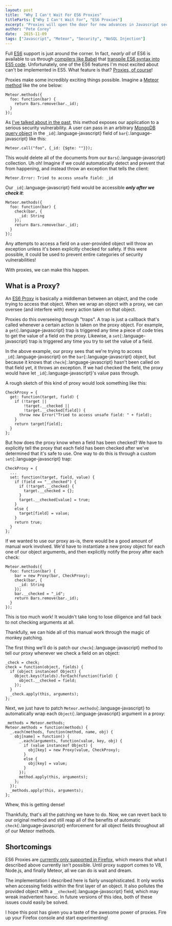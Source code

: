 ```yaml
---
layout: post
title:  "Why I Can't Wait For ES6 Proxies"
titleParts: ["Why I Can't Wait For", "ES6 Proxies"]
excerpt: "Proxies will open the door for new advances in Javascript security. To say I'm excited is an understatement."
author: "Pete Corey"
date:   2015-11-09
tags: ["Javascript", "Meteor", "Security", "NoSQL Injection"]
---
```


Full [ES6](https://nodejs.org/en/docs/es6/) support is just around the corner. In fact, _nearly all_ of ES6 is available to us through [compilers like Babel](http://babeljs.io/docs/learn-es2015/#proxies) that [transpile ES6 syntax into ES5 code](http://babeljs.io/repl/). Unfortunately, one of the ES6 features I'm most excited about can't be implemented in ES5. What feature is that? [Proxies, of course](http://babeljs.io/docs/learn-es2015/#proxies)!

Proxies make some incredibly exciting things possible. Imagine a [Meteor method](http://docs.meteor.com/#/full/meteor_methods) like the one below:

<pre class="language-javascript"><code class="language-javascript">Meteor.methods({
  foo: function(bar) {
    return Bars.remove(bar._id);
  }
});
</code></pre>

As [I've talked about in the past](http://blog.east5th.co/2015/08/31/incomplete-argument-checks/), this method exposes our application to a serious security vulnerability. A user can pass in an arbitrary [MongoDB query object](http://docs.meteor.com/#/full/selectors) in the `_id`{:.language-javascript} field of `bar`{:.language-javascript} like this:

<pre class="language-javascript"><code class="language-javascript">Meteor.call("foo", {_id: {$gte: ""}});
</code></pre>

This would delete all of the documents from our `Bars`{:.language-javascript} collection. Uh oh! Imagine if we could automatically detect and prevent that from happening, and instead throw an exception that tells the client:

<pre class="language-bash"><code class="language-bash">Meteor.Error: Tried to access unsafe field: _id
</code></pre>

Our `_id`{:.language-javascript} field would be accessible ___only after we check it___:

<pre class="language-javascript"><code class="language-javascript">Meteor.methods({
  foo: function(bar) {
    check(bar, {
      _id: String
    });
    return Bars.remove(bar._id);
  }
});
</code></pre>

Any attempts to access a field on a user-provided object will throw an exception unless it's been explicitly checked for safety. If this were possible, it could be used to prevent entire categories of security vulnerabilities!

With proxies, we can make this happen.

## What is a Proxy?

An [ES6 Proxy](https://developer.mozilla.org/en-US/docs/Web/JavaScript/Reference/Global_Objects/Proxy) is basically a middleman between an object, and the code trying to access that object. When we wrap an object with a proxy, we can oversee (and interfere with) every action taken on that object.

Proxies do this overseeing through "traps". A trap is just a callback that's called whenever a certain action is taken on the proxy object. For example, a `get`{:.language-javascript} trap is triggered any time a piece of code tries to get the value of a field on the proxy. Likewise, a `set`{:.language-javascript} trap is triggered any time you try to set the value of a field.

In the above example, our proxy sees that we're trying to access `_id`{:.language-javascript} on the `bar`{:.language-javascript} object, but because it knows that `check`{:.language-javascript} hasn't been called on that field yet, it throws an exception. If we had checked the field, the proxy would have let `_id`{:.language-javascript}'s value pass through.

A rough sketch of this kind of proxy would look something like this:

<pre class="language-javascript"><code class="language-javascript">CheckProxy = {
  get: function(target, field) {
    if (!target ||
        !target.__checked ||
        !target.__checked[field]) {
      throw new Error("Tried to access unsafe field: " + field);
    }
    return target[field];
  }
};
</code></pre>

But how does the proxy know when a field has been checked? We have to explicitly tell the proxy that each field has been checked after we've determined that it's safe to use. One way to do this is through a custom `set`{:.language-javascript} trap:

<pre class="language-javascript"><code class="language-javascript">CheckProxy = {
  ...
  set: function(target, field, value) {
    if (field == "__checked") {
      if (!target.__checked) {
        target.__checked = {};
      }
      target.__checked[value] = true;
    }
    else {
      target[field] = value;
    }
    return true;
  }
};
</code></pre>

If we wanted to use our proxy as-is, there would be a good amount of manual work involved. We'd have to instantiate a new proxy object for each one of our object arguments, and then explicitly notify the proxy after each check:

<pre class="language-javascript"><code class="language-javascript">Meteor.methods({
  foo: function(bar) {
    bar = new Proxy(bar, CheckProxy);
    check(bar, {
      _id: String
    });
    bar.__checked = "_id";
    return Bars.remove(bar._id);
  }
});
</code></pre>

This is too much work! It wouldn't take long to lose diligence and fall back to not checking arguments at all.

Thankfully, we can hide all of this manual work through the magic of monkey patching.

The first thing we'll do is patch our `check`{:.language-javascript} method to tell our proxy whenever we check a field on an object:

<pre class="language-javascript"><code class="language-javascript">_check = check;
check = function(object, fields) {
  if (object instanceof Object) {
    Object.keys(fields).forEach(function(field) {
      object.__checked = field;
    });
  }
  _check.apply(this, arguments);
};
</code></pre>

Next, we just have to patch `Meteor.methods`{:.language-javascript} to automatically wrap each `Object`{:.language-javascript} argument in a proxy:

<pre class="language-javascript"><code class="language-javascript">_methods = Meteor.methods;
Meteor.methods = function(methods) {
  _.each(methods, function(method, name, obj) {
    obj[name] = function() {
      _.each(arguments, function(value, key, obj) {
        if (value instanceof Object) {
          obj[key] = new Proxy(value, CheckProxy);
        }
        else {
          obj[key] = value;
        }
      });
      method.apply(this, arguments);
    };
  });
  _methods.apply(this, arguments);
};
</code></pre>

Whew, this is getting dense!

Thankfully, that's all the patching we have to do. Now, we can revert back to our original method and still reap all of the benefits of automatic `check`{:.language-javascript} enforcement for all object fields throughout all of our Meteor methods.

## Shortcomings

ES6 Proxies are [currently only supported in Firefox](http://kangax.github.io/compat-table/es6/#Proxy), which means that what I described above currently isn't possible. Until proxy support comes to V8, Node.js, and finally Meteor, all we can do is wait and dream.

The implementation I described here is fairly unsophisticated. It only works when accessing fields within the first layer of an object. It also pollutes the provided object with a `__checked`{:.language-javascript} field, which may wreak inadvertent havoc. In future versions of this idea, both of these issues could easily be solved.

I hope this post has given you a taste of the awesome power of proxies. Fire up your Firefox console and start experimenting!
